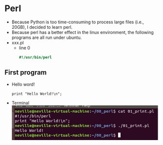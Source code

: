 # Perl
* Because Python is too time-consuming to process large files (i.e., 20GB), I decided to learn perl.
* Because perl has a better effect in the linux environment, the following programs are all run under ubuntu.
* xxx.pl
    * line 0
        ```perl
        #!/usr/bin/perl
        ```

## First program
* Hello word!
    ```perl:
    print "Hello World!\n"; 
    ```
* Terminal
    ![01_helloword.jpg](./01_helloword.jpg)